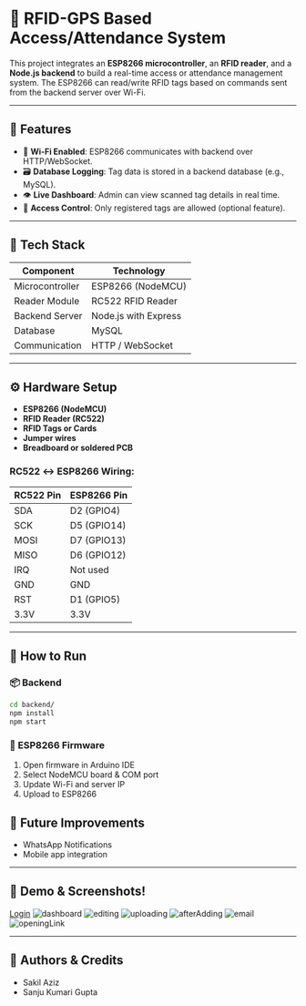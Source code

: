 
# 📡 RFID-GPS Based Access/Attendance System

This project integrates an **ESP8266 microcontroller**, an **RFID reader**, and a **Node.js backend** to build a real-time access or attendance management system. The ESP8266 can read/write RFID tags based on commands sent from the backend server over Wi-Fi.

---

## 🚀 Features

- 📶 **Wi-Fi Enabled**: ESP8266 communicates with backend over HTTP/WebSocket.
- 🗃️ **Database Logging**: Tag data is stored in a backend database (e.g., MySQL).
- 👁️ **Live Dashboard**: Admin can view scanned tag details in real time.
- 🔐 **Access Control**: Only registered tags are allowed (optional feature).
  
---

## 🧰 Tech Stack

| Component        | Technology             |
|------------------|------------------------|
| Microcontroller  | ESP8266 (NodeMCU)      |
| Reader Module    | RC522 RFID Reader      |
| Backend Server   | Node.js with Express   |
| Database         | MySQL                  |
| Communication    | HTTP / WebSocket       |

---

## ⚙️ Hardware Setup

- **ESP8266 (NodeMCU)**
- **RFID Reader (RC522)**
- **RFID Tags or Cards**
- **Jumper wires**
- **Breadboard or soldered PCB**

### RC522 ↔ ESP8266 Wiring:

| RC522 Pin | ESP8266 Pin |
|-----------|-------------|
| SDA       | D2 (GPIO4)  |
| SCK       | D5 (GPIO14) |
| MOSI      | D7 (GPIO13) |
| MISO      | D6 (GPIO12) |
| IRQ       | Not used    |
| GND       | GND         |
| RST       | D1 (GPIO5)  |
| 3.3V      | 3.3V        |


---

## 🧪 How to Run

### 📦 Backend

```bash
cd backend/
npm install
npm start
```

### 🔌 ESP8266 Firmware

1. Open firmware in Arduino IDE
2. Select NodeMCU board & COM port
3. Update Wi-Fi and server IP
4. Upload to ESP8266


## 📝 Future Improvements

- WhatsApp Notifications
- Mobile app integration


---

## 📸 Demo & Screenshots!
[Login](https://github.com/user-attachments/assets/fa48defe-8447-4835-9cd2-27eefff2b5bc)
![dashboard](https://github.com/user-attachments/assets/c58d4255-5e61-4fef-9481-488079719df6)
![editing](https://github.com/user-attachments/assets/20d8a390-3ac0-4ef7-bbfa-8bd3d0a37ffe)
![uploading](https://github.com/user-attachments/assets/210f1d97-ee00-4c82-917a-9fb68675d497)
![afterAdding](https://github.com/user-attachments/assets/1f3a283b-8244-49a1-afdb-3e3278e3ff34)
![email](https://github.com/user-attachments/assets/0ca9701c-ec97-4711-b679-258e2841f6b0)
![openingLink](https://github.com/user-attachments/assets/76683e3e-d98d-43f7-9004-8f912088ddcb)


---

## 🙋 Authors & Credits

- Sakil Aziz
- Sanju Kumari Gupta

